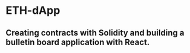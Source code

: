# ETH-dApp

## Creating contracts with Solidity and building a bulletin board application with React.
